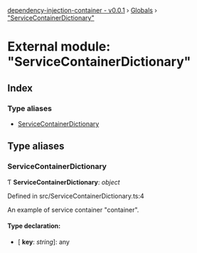 [dependency-injection-container - v0.0.1](../README.md) › [Globals](../globals.md) › ["ServiceContainerDictionary"](_servicecontainerdictionary_.md)

# External module: "ServiceContainerDictionary"

## Index

### Type aliases

* [ServiceContainerDictionary](_servicecontainerdictionary_.md#servicecontainerdictionary)

## Type aliases

###  ServiceContainerDictionary

Ƭ **ServiceContainerDictionary**: *object*

Defined in src/ServiceContainerDictionary.ts:4

An example of service container "container".

#### Type declaration:

* \[ **key**: *string*\]: any
